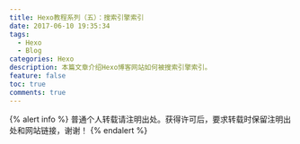```yaml
---
title: Hexo教程系列（五）：搜索引擎索引
date: 2017-06-10 19:35:34
tags:
  - Hexo
  - Blog
categories: Hexo
description: 本篇文章介绍Hexo博客网站如何被搜索引擎索引。
feature: false
toc: true
comments: true
---
```


{% alert info %}
普通个人转载请注明出处。获得许可后，要求转载时保留注明出处和网站链接，谢谢！
{% endalert %}
